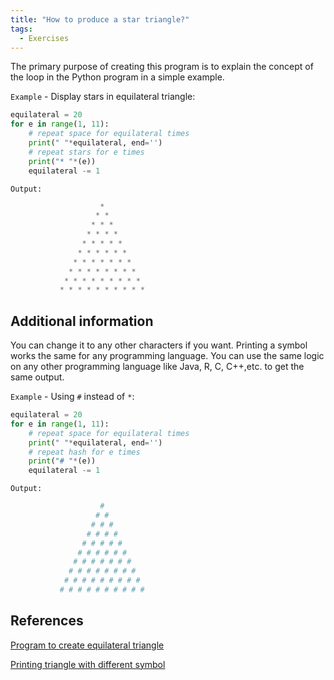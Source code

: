 ```yaml
---
title: "How to produce a star triangle?"
tags:
  - Exercises
---
```


The primary purpose of creating this program is to explain the concept of the loop in the Python program in a simple example.

`Example` - Display stars in equilateral triangle:

```python
equilateral = 20
for e in range(1, 11):
    # repeat space for equilateral times
    print(" "*equilateral, end='')
    # repeat stars for e times 
    print("* "*(e))
    equilateral -= 1
```

`Output:`

```python
                    * 
                   * * 
                  * * * 
                 * * * * 
                * * * * * 
               * * * * * * 
              * * * * * * * 
             * * * * * * * * 
            * * * * * * * * * 
           * * * * * * * * * * 
```

## Additional information

You can change it to any other characters if you want. Printing a symbol works the same for any programming language. You can use the same logic on any other programming language like Java, R, C, C++,etc. to get the same output.

`Example` - Using `#` instead of `*`:

```python
equilateral = 20
for e in range(1, 11):
    # repeat space for equilateral times
    print(" "*equilateral, end='')
    # repeat hash for e times 
    print("# "*(e))
    equilateral -= 1
```

`Output:`

```python
                    # 
                   # # 
                  # # # 
                 # # # # 
                # # # # # 
               # # # # # # 
              # # # # # # # 
             # # # # # # # # 
            # # # # # # # # # 
           # # # # # # # # # # 
```

## References

[Program to create equilateral triangle](https://www.w3schools.in/python-programs/python-program-to-creating-an-equilateral-triangle-pyramid-pattern/)

[Printing triangle with different symbol](https://www.codevscolor.com/python-print-triangle-star)
